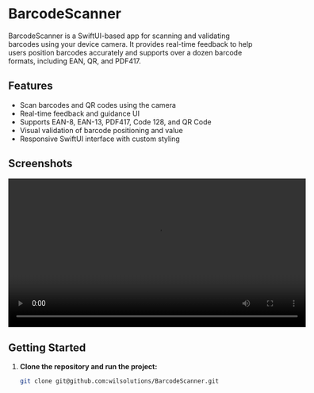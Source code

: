 # BarcodeScanner

BarcodeScanner is a SwiftUI-based app for scanning and validating barcodes using your device camera. It provides real-time feedback to help users position barcodes accurately and supports over a dozen barcode formats, including EAN, QR, and PDF417.

## Features

- Scan barcodes and QR codes using the camera
- Real-time feedback and guidance UI
- Supports EAN-8, EAN-13, PDF417, Code 128, and QR Code
- Visual validation of barcode positioning and value
- Responsive SwiftUI interface with custom styling

## Screenshots

<video src="barcodescanner.webm" controls width="600"></video>

## Getting Started

1. **Clone the repository and run the project:**
    ```sh
    git clone git@github.com:wilsolutions/BarcodeScanner.git
    ```

